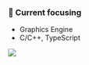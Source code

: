 ### 📝 Current focusing

- Graphics Engine
- C/C++, TypeScript

<div>
  <img src="https://github-readme-stats.vercel.app/api?username=Autokaka&show_icons=true&icon_color=805AD5&text_color=718096&bg_color=ffffff&hide_title=true&hide_border=true&count_private=true&hide=contribs,issues" />
</div>
